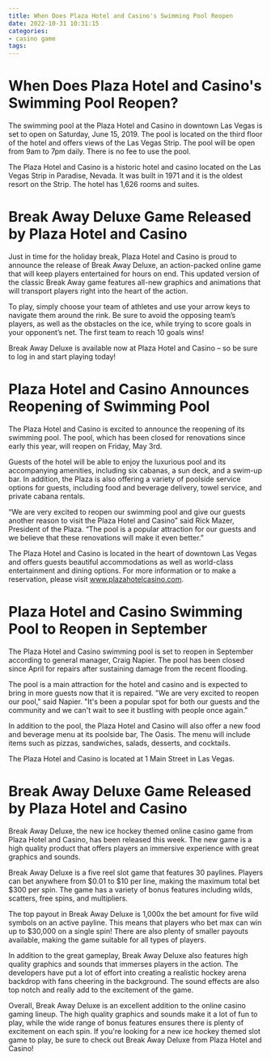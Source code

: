 ```yaml
---
title: When Does Plaza Hotel and Casino's Swimming Pool Reopen 
date: 2022-10-31 10:31:15
categories:
- casino game
tags:
---
```



#  When Does Plaza Hotel and Casino's Swimming Pool Reopen? 

The swimming pool at the Plaza Hotel and Casino in downtown Las Vegas is set to open on Saturday, June 15, 2019. The pool is located on the third floor of the hotel and offers views of the Las Vegas Strip. The pool will be open from 9am to 7pm daily. There is no fee to use the pool.

The Plaza Hotel and Casino is a historic hotel and casino located on the Las Vegas Strip in Paradise, Nevada. It was built in 1971 and it is the oldest resort on the Strip. The hotel has 1,626 rooms and suites.

#  Break Away Deluxe Game Released by Plaza Hotel and Casino 

Just in time for the holiday break, Plaza Hotel and Casino is proud to announce the release of Break Away Deluxe, an action-packed online game that will keep players entertained for hours on end. This updated version of the classic Break Away game features all-new graphics and animations that will transport players right into the heart of the action.

To play, simply choose your team of athletes and use your arrow keys to navigate them around the rink. Be sure to avoid the opposing team’s players, as well as the obstacles on the ice, while trying to score goals in your opponent’s net. The first team to reach 10 goals wins!

Break Away Deluxe is available now at Plaza Hotel and Casino – so be sure to log in and start playing today!

#  Plaza Hotel and Casino Announces Reopening of Swimming Pool 

The Plaza Hotel and Casino is excited to announce the reopening of its swimming pool. The pool, which has been closed for renovations since early this year, will reopen on Friday, May 3rd.

Guests of the hotel will be able to enjoy the luxurious pool and its accompanying amenities, including six cabanas, a sun deck, and a swim-up bar. In addition, the Plaza is also offering a variety of poolside service options for guests, including food and beverage delivery, towel service, and private cabana rentals.

“We are very excited to reopen our swimming pool and give our guests another reason to visit the Plaza Hotel and Casino” said Rick Mazer, President of the Plaza. “The pool is a popular attraction for our guests and we believe that these renovations will make it even better.”

The Plaza Hotel and Casino is located in the heart of downtown Las Vegas and offers guests beautiful accommodations as well as world-class entertainment and dining options. For more information or to make a reservation, please visit www.plazahotelcasino.com.

#  Plaza Hotel and Casino Swimming Pool to Reopen in September 

The Plaza Hotel and Casino swimming pool is set to reopen in September according to general manager, Craig Napier. The pool has been closed since April for repairs after sustaining damage from the recent flooding.

The pool is a main attraction for the hotel and casino and is expected to bring in more guests now that it is repaired. "We are very excited to reopen our pool," said Napier. "It's been a popular spot for both our guests and the community and we can't wait to see it bustling with people once again."

In addition to the pool, the Plaza Hotel and Casino will also offer a new food and beverage menu at its poolside bar, The Oasis. The menu will include items such as pizzas, sandwiches, salads, desserts, and cocktails.

The Plaza Hotel and Casino is located at 1 Main Street in Las Vegas.

#  Break Away Deluxe Game Released by Plaza Hotel and Casino

Break Away Deluxe, the new ice hockey themed online casino game from Plaza Hotel and Casino, has been released this week. The new game is a high quality product that offers players an immersive experience with great graphics and sounds.

Break Away Deluxe is a five reel slot game that features 30 paylines. Players can bet anywhere from $0.01 to $10 per line, making the maximum total bet $300 per spin. The game has a variety of bonus features including wilds, scatters, free spins, and multipliers.

The top payout in Break Away Deluxe is 1,000x the bet amount for five wild symbols on an active payline. This means that players who bet max can win up to $30,000 on a single spin! There are also plenty of smaller payouts available, making the game suitable for all types of players.

In addition to the great gameplay, Break Away Deluxe also features high quality graphics and sounds that immerses players in the action. The developers have put a lot of effort into creating a realistic hockey arena backdrop with fans cheering in the background. The sound effects are also top notch and really add to the excitement of the game.

Overall, Break Away Deluxe is an excellent addition to the online casino gaming lineup. The high quality graphics and sounds make it a lot of fun to play, while the wide range of bonus features ensures there is plenty of excitement on each spin. If you're looking for a new ice hockey themed slot game to play, be sure to check out Break Away Deluxe from Plaza Hotel and Casino!